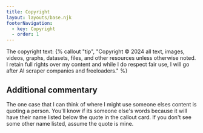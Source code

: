 ```yaml
---
title: Copyright
layout: layouts/base.njk
footerNavigation:
  - key: Copyright
  - order: 1
---
```

The copyright text:
{% callout "tip", "Copyright © 2024 all text, images, videos, graphs, datasets, files, and other resources unless otherwise noted. I retain full rights over my content and while I do respect fair use, I will go after AI scraper companies and freeloaders." %}

## Additional commentary
The one case that I can think of where I might use someone elses content is quoting a person. You'll know if its someone else's words because it will have their name listed below the quote in the callout card. If you don't see some other name listed, assume the quote is mine.